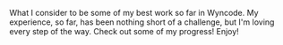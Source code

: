 What I consider to be some of my best work so far in Wyncode.
My experience, so far, has been nothing short of a challenge, but I'm
loving every step of the way. Check out some of my progress! Enjoy!
